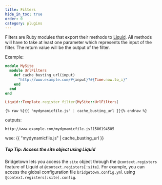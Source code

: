 ```yaml
---
title: Filters
hide_in_toc: true
order: 0
category: plugins
---
```


Filters are Ruby modules that export their methods to [Liquid](/docs/liquid/).
All methods will have to take at least one parameter which represents the input
of the filter. The return value will be the output of the filter.

Example:

```ruby
module MySite
  module UrlFilters
    def cache_busting_url(input)
      "http://www.example.com/#{input}?#{Time.now.to_i}"
    end
  end
end

Liquid::Template.register_filter(MySite::UrlFilters)
```

```liquid
{% raw %}{{ "mydynamicfile.js" | cache_busting_url }}{% endraw %}
```

outputs:

```
http://www.example.com/mydynamicfile.js?1586194585
```

wee: {{ "mydynamicfile.js" | cache_busting_url }}

<div class="note">
  <h5>Top Tip: Access the site object using Liquid</h5>
  <p>
    Bridgetown lets you access the <code>site</code> object through the
    <code>@context.registers</code> feature of Liquid at <code>@context.registers[:site]</code>. For example, you can
    access the global configuration file <code>bridgetown.config.yml</code> using
    <code>@context.registers[:site].config</code>.
  </p>
</div>
